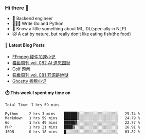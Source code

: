 ### Hi there 👋

- 🔧 Backend engineer
- 👨🏻‍💻 Write Go and Python
- 🔭 Know a little something about ML, DL(specially in NLP)
- 🐱 A cat by nature, but really don’t like eating fish(the food)

#### 📖 Latest Blog Posts
<!-- BLOG-POST-LIST:START -->
- [FFmpeg 硬件加速小记](https://ameow.xyz/archives/ffmpeg-hardware-acclerate)
- [猫鱼周刊 vol. 082 AI 遗忘国耻](https://ameow.xyz/archives/weekly-082)
- [Colf 题解](https://ameow.xyz/archives/colf-solutions)
- [猫鱼周刊 vol. 081 开源是地狱](https://ameow.xyz/archives/weekly-081)
- [Ghostty 折腾小记](https://ameow.xyz/archives/configuring-ghostty)
<!-- BLOG-POST-LIST:END -->

#### ⏱️ This week I spent my time on
<!--START_SECTION:waka-->

```txt
Total Time: 7 hrs 59 mins

Python     2 hrs 3 mins    ██████▒░░░░░░░░░░░░░░░░░░   25.74 %
Markdown   1 hrs 59 mins   ██████▒░░░░░░░░░░░░░░░░░░   24.79 %
Go         1 hrs 49 mins   █████▓░░░░░░░░░░░░░░░░░░░   22.77 %
PHP        1 hrs 21 mins   ████▒░░░░░░░░░░░░░░░░░░░░   16.91 %
JSON       0 hrs 18 mins   █░░░░░░░░░░░░░░░░░░░░░░░░   03.82 %
```

<!--END_SECTION:waka-->

<!--
**LeslieLeung/LeslieLeung** is a ✨ _special_ ✨ repository because its `README.md` (this file) appears on your GitHub profile.

Here are some ideas to get you started:

- 🔭 I’m currently working on ...
- 🌱 I’m currently learning ...
- 👯 I’m looking to collaborate on ...
- 🤔 I’m looking for help with ...
- 💬 Ask me about ...
- 📫 How to reach me: ...
- 😄 Pronouns: ...
- ⚡ Fun fact: ...
-->
